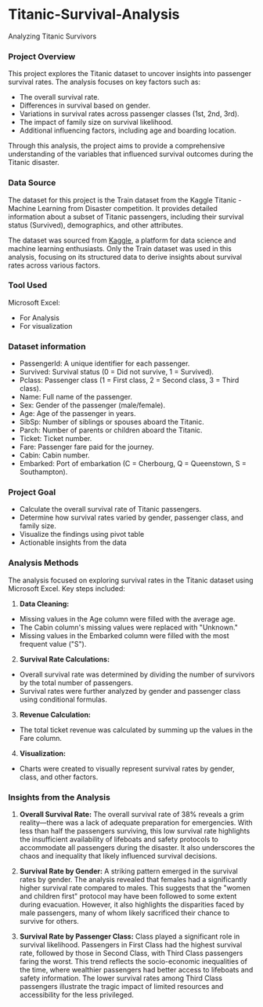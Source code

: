 # Titanic-Survival-Analysis
 Analyzing Titanic Survivors

### Project Overview
This project explores the Titanic dataset to uncover insights into passenger survival rates. The analysis focuses on key factors such as:
- The overall survival rate.
- Differences in survival based on gender.
- Variations in survival rates across passenger classes (1st, 2nd, 3rd).
- The impact of family size on survival likelihood.
- Additional influencing factors, including age and boarding location.

 Through this analysis, the project aims to provide a comprehensive understanding of the variables that influenced survival outcomes during the Titanic disaster.

### Data Source
The dataset for this project is the Train dataset from the Kaggle Titanic - Machine Learning from Disaster competition. It provides detailed information about a subset of Titanic passengers, including their survival status (Survived), demographics, and other attributes.

The dataset was sourced from [Kaggle](https://www.kaggle.com/competitions/titanic/data),  a platform for data science and machine learning enthusiasts.
Only the Train dataset was used in this analysis, focusing on its structured data to derive insights about survival rates across various factors.

### Tool Used
Microsoft Excel:
- For Analysis
- For visualization

### Dataset information
- PassengerId: A unique identifier for each passenger.
- Survived: Survival status (0 = Did not survive, 1 = Survived).
- Pclass: Passenger class (1 = First class, 2 = Second class, 3 = Third class).
- Name: Full name of the passenger.
- Sex: Gender of the passenger (male/female).
- Age: Age of the passenger in years.
- SibSp: Number of siblings or spouses aboard the Titanic.
- Parch: Number of parents or children aboard the Titanic.
- Ticket: Ticket number.
- Fare: Passenger fare paid for the journey.
- Cabin: Cabin number.
- Embarked: Port of embarkation (C = Cherbourg, Q = Queenstown, S = Southampton).

### Project Goal
- Calculate the overall survival rate of Titanic passengers.
- Determine how survival rates varied by gender, passenger class, and family size.
- Visualize the findings using pivot table
- Actionable insights from the data

### Analysis Methods
The analysis focused on exploring survival rates in the Titanic dataset using Microsoft Excel. Key steps included:
1. **Data Cleaning:**
- Missing values in the Age column were filled with the average age.
- The Cabin column's missing values were replaced with "Unknown."
- Missing values in the Embarked column were filled with the most frequent value ("S").
  
2. **Survival Rate Calculations:**
- Overall survival rate was determined by dividing the number of survivors by the total number of passengers.
- Survival rates were further analyzed by gender and passenger class using conditional formulas.
  
3. **Revenue Calculation:**
- The total ticket revenue was calculated by summing up the values in the Fare column.
  
4. **Visualization:**
- Charts were created to visually represent survival rates by gender, class, and other factors.

### Insights from the Analysis
1. **Overall Survival Rate:**
The overall survival rate of 38% reveals a grim reality—there was a lack of adequate preparation for emergencies. With less than half the passengers surviving, this low survival rate highlights the insufficient availability of lifeboats and safety protocols to accommodate all passengers during the disaster. It also underscores the chaos and inequality that likely influenced survival decisions.

2. **Survival Rate by Gender:**
A striking pattern emerged in the survival rates by gender. The analysis revealed that females had a significantly higher survival rate compared to males. This suggests that the "women and children first" protocol may have been followed to some extent during evacuation. However, it also highlights the disparities faced by male passengers, many of whom likely sacrificed their chance to survive for others.

3. **Survival Rate by Passenger Class:**
Class played a significant role in survival likelihood. Passengers in First Class had the highest survival rate, followed by those in Second Class, with Third Class passengers faring the worst. This trend reflects the socio-economic inequalities of the time, where wealthier passengers had better access to lifeboats and safety information. The lower survival rates among Third Class passengers illustrate the tragic impact of limited resources and accessibility for the less privileged.





 

